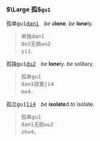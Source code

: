 ### $\Large 孤$`gu1`

孤单<tt>gu1[dan1]()</tt>　*be* a**lone**. *be* **lone**ly.   
>单独<kbd>dan1<br>du2</kbd>无依<kbd>wu2<br>yi1</kbd>．

孤独<tt>gu1[du2]()</tt>　*be* **lone**ly. *be* solitary.   
>孤单<kbd>gu1<br>dan1</kbd>寂寞<kbd>ji4<br>mo4</kbd>．

孤立<tt>gu1[li4]()</tt>　*be* **isolate**d.*to* isolate.
>孤单<kbd>gu1<br>dan1</kbd>无助<kbd>wu2<br>zhu4</kbd>。
